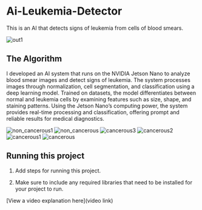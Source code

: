 # Ai-Leukemia-Detector
This is an AI that detects signs of leukemia from cells of blood smears.

![out1](https://github.com/user-attachments/assets/d6ba00b0-7a54-48f5-b601-0eef57f8c970)


## The Algorithm

I developed an AI system that runs on the NVIDIA Jetson Nano to analyze blood smear images and detect signs of leukemia. The system processes images through normalization, cell segmentation, and classification using a deep learning model. Trained on datasets, the model differentiates between normal and leukemia cells by examining features such as size, shape, and staining patterns. Using the Jetson Nano’s computing power, the system provides real-time processing and classification, offering prompt and reliable results for medical diagnostics.

![non_cancerous1](https://github.com/user-attachments/assets/460ad88d-193d-4dea-8aa2-80811eeafdcd)
![non_cancerous](https://github.com/user-attachments/assets/c6779263-e388-422b-b54a-9b97ffc6fb5e)
![cancerous3](https://github.com/user-attachments/assets/e47b3362-276d-4474-9362-bcca4fdaa8c8)
![cancerous2](https://github.com/user-attachments/assets/756d12da-b788-4bff-b778-6a6371c6f814)
![cancerous1](https://github.com/user-attachments/assets/dd11dcae-268c-4eb7-857d-9fdef6047386)
![cancerous](https://github.com/user-attachments/assets/cdaba2e6-b4b4-4263-adb0-6729cd89f2d4)




## Running this project

1. Add steps for running this project.
   
3. Make sure to include any required libraries that need to be installed for your project to run.

[View a video explanation here](video link)
